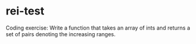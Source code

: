# rei-test
Coding exercise: Write a function that takes an array of ints and returns a set of pairs denoting the increasing ranges.
